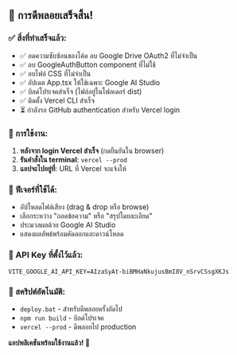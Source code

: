 ## 🎯 การดีพลอยเสร็จสิ้น!

### ✅ สิ่งที่ทำเสร็จแล้ว:
- ✅ ลดความซับซ้อนของโค้ด ลบ Google Drive OAuth2 ที่ไม่จำเป็น
- ✅ ลบ GoogleAuthButton component ที่ไม่ใช้
- ✅ ลบไฟล์ CSS ที่ไม่จำเป็น
- ✅ อัปเดต App.tsx ให้ใช้เฉพาะ Google AI Studio
- ✅ บิลด์โปรเจคสำเร็จ (ไฟล์อยู่ในโฟลเดอร์ dist)
- ✅ ติดตั้ง Vercel CLI สำเร็จ
- ⏳ กำลังรอ GitHub authentication สำหรับ Vercel login

### 🔧 การใช้งาน:
1. **หลังจาก login Vercel สำเร็จ** (กดยืนยันใน browser)
2. **รันคำสั่งใน terminal**: `vercel --prod`
3. **แอปจะไปอยู่ที่**: URL ที่ Vercel จะแจ้งให้

### 📱 ฟีเจอร์ที่ใช้ได้:
- อัปโหลดไฟล์เสียง (drag & drop หรือ browse)
- เลือกระหว่าง "ถอดข้อความ" หรือ "สรุปโดยละเอียด"
- ประมวลผลด้วย Google AI Studio
- แสดงผลลัพธ์พร้อมคัดลอกและดาวน์โหลด

### 🔑 API Key ที่ตั้งไว้แล้ว:
```
VITE_GOOGLE_AI_API_KEY=AIzaSyAt-biBMHaNkujusBmI8V_nSrvCSsgXKJs
```

### 🚀 สคริปต์อัตโนมัติ:
- `deploy.bat` - สำหรับดีพลอยครั้งถัดไป
- `npm run build` - บิลด์โปรเจค
- `vercel --prod` - ดีพลอยไป production

**แอปพลิเคชันพร้อมใช้งานแล้ว! 🎉**
